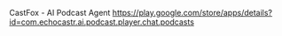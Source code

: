 CastFox - AI Podcast Agent
https://play.google.com/store/apps/details?id=com.echocastr.ai.podcast.player.chat.podcasts
